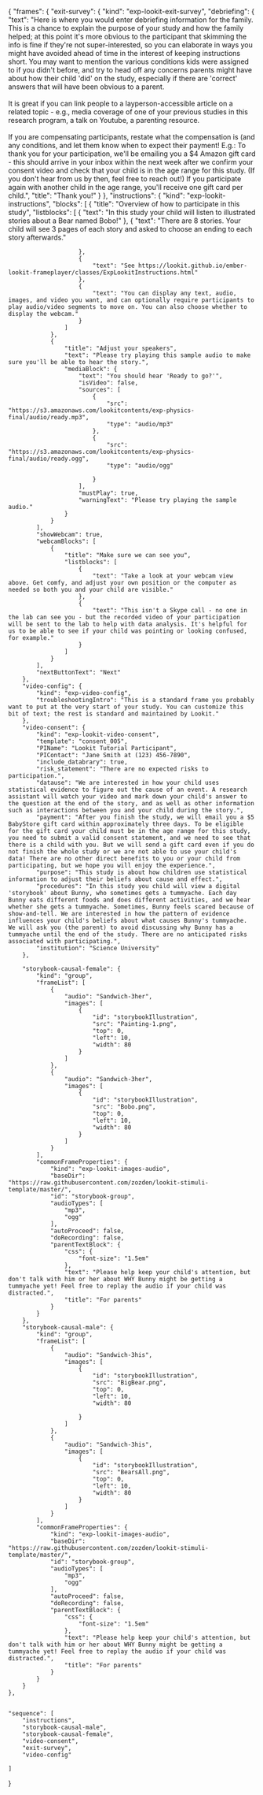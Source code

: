 {
    "frames": {
        "exit-survey": {
            "kind": "exp-lookit-exit-survey",
            "debriefing": {
                "text": "Here is where you would enter debriefing information for the family. This is a chance to explain the purpose of your study and how the family helped; at this point it's more obvious to the participant that skimming the info is fine if they're not super-interested, so you can elaborate in ways you might have avoided ahead of time in the interest of keeping instructions short. You may want to mention the various conditions kids were assigned to if you didn't before, and try to head off any concerns parents might have about how their child 'did' on the study, especially if there are 'correct' answers that will have been obvious to a parent. <br><br> It is great if you can link people to a layperson-accessible article on a related topic - e.g., media coverage of one of your previous studies in this research program, a talk on Youtube, a parenting resource. <br><br> If you are compensating participants, restate what the compensation is (and any conditions, and let them know when to expect their payment! E.g.: To thank you for your participation, we'll be emailing you a $4 Amazon gift card - this should arrive in your inbox within the next week after we confirm your consent video and check that your child is in the age range for this study. (If you don't hear from us by then, feel free to reach out!) If you participate again with another child in the age range, you'll receive one gift card per child.",
                "title": "Thank you!"
            }
        },
        "instructions": {
            "kind": "exp-lookit-instructions",
            "blocks": [
                {
                    "title": "Overview of how to participate in this study",
                    "listblocks": [
                        {
                            "text": "In this study your child will listen to illustrated stories about a Bear named Bobo!"
                        },
                        {   "text": "There are 8 stories. Your child will see 3 pages of each story and asked to choose an ending to each story afterwards."

                        },
                        {
                            "text": "See https://lookit.github.io/ember-lookit-frameplayer/classes/ExpLookitInstructions.html"
                        },
                        {
                            "text": "You can display any text, audio, images, and video you want, and can optionally require participants to play audio/video segments to move on. You can also choose whether to display the webcam."
                        }
                    ]
                },
                {
                    "title": "Adjust your speakers",
                    "text": "Please try playing this sample audio to make sure you'll be able to hear the story.",
                    "mediaBlock": {
                        "text": "You should hear 'Ready to go?'",
                        "isVideo": false,
                        "sources": [
                            {
                                "src": "https://s3.amazonaws.com/lookitcontents/exp-physics-final/audio/ready.mp3",
                                "type": "audio/mp3"
                            },
                            {
                                "src": "https://s3.amazonaws.com/lookitcontents/exp-physics-final/audio/ready.ogg",
                                "type": "audio/ogg"

                            }
                        ],
                        "mustPlay": true,
                        "warningText": "Please try playing the sample audio."
                    }
                }
            ],
            "showWebcam": true,
            "webcamBlocks": [
                {
                    "title": "Make sure we can see you",
                    "listblocks": [
                        {
                            "text": "Take a look at your webcam view above. Get comfy, and adjust your own position or the computer as needed so both you and your child are visible."
                        },
                        {
                            "text": "This isn't a Skype call - no one in the lab can see you - but the recorded video of your participation will be sent to the lab to help with data analysis. It's helpful for us to be able to see if your child was pointing or looking confused, for example."
                        }
                    ]
                }
            ],
            "nextButtonText": "Next"
        },
        "video-config": {
            "kind": "exp-video-config",
            "troubleshootingIntro": "This is a standard frame you probably want to put at the very start of your study. You can customize this bit of text; the rest is standard and maintained by Lookit."
        },
        "video-consent": {
            "kind": "exp-lookit-video-consent",
            "template": "consent_005",
            "PIName": "Lookit Tutorial Participant",
            "PIContact": "Jane Smith at (123) 456-7890",
            "include_databrary": true,
            "risk_statement": "There are no expected risks to participation.",
            "datause": "We are interested in how your child uses statistical evidence to figure out the cause of an event. A research assistant will watch your video and mark down your child's answer to the question at the end of the story, and as well as other information such as interactions between you and your child during the story.",
            "payment": "After you finish the study, we will email you a $5 BabyStore gift card within approximately three days. To be eligible for the gift card your child must be in the age range for this study, you need to submit a valid consent statement, and we need to see that there is a child with you. But we will send a gift card even if you do not finish the whole study or we are not able to use your child's data! There are no other direct benefits to you or your child from participating, but we hope you will enjoy the experience.",
            "purpose": "This study is about how children use statistical information to adjust their beliefs about cause and effect.",
            "procedures": "In this study you child will view a digital 'storybook' about Bunny, who sometimes gets a tummyache. Each day Bunny eats different foods and does different activities, and we hear whether she gets a tummyache. Sometimes, Bunny feels scared because of show-and-tell. We are interested in how the pattern of evidence influences your child's beliefs about what causes Bunny's tummyache. We will ask you (the parent) to avoid discussing why Bunny has a tummyache until the end of the study. There are no anticipated risks associated with participating.",
            "institution": "Science University"
        },
        
        "storybook-causal-female": {
            "kind": "group",
            "frameList": [
                {
                    "audio": "Sandwich-3her",
                    "images": [
                        {
                            "id": "storybookIllustration",
                            "src": "Painting-1.png",
                            "top": 0,
                            "left": 10,
                            "width": 80
                        }
                    ]
                },
                {
                    "audio": "Sandwich-3her",
                    "images": [
                        {
                            "id": "storybookIllustration",
                            "src": "Bobo.png",
                            "top": 0,
                            "left": 10,
                            "width": 80
                        }
                    ]
                }
            ],
            "commonFrameProperties": {
                "kind": "exp-lookit-images-audio",
                "baseDir": "https://raw.githubusercontent.com/zozden/lookit-stimuli-template/master/",
                "id": "storybook-group",
                "audioTypes": [
                    "mp3",
                    "ogg"
                ],
                "autoProceed": false,
                "doRecording": false,
                "parentTextBlock": {
                    "css": {
                        "font-size": "1.5em"
                    },
                    "text": "Please help keep your child's attention, but don't talk with him or her about WHY Bunny might be getting a tummyache yet! Feel free to replay the audio if your child was distracted.",
                    "title": "For parents"
                }
            }
        },
        "storybook-causal-male": {
            "kind": "group",
            "frameList": [
                {
                    "audio": "Sandwich-3his",
                    "images": [
                        {
                            "id": "storybookIllustration",
                            "src": "BigBear.png",
                            "top": 0,
                            "left": 10,
                            "width": 80

                        }
                    ]
                },
                {
                    "audio": "Sandwich-3his",
                    "images": [
                        {
                            "id": "storybookIllustration",
                            "src": "BearsAll.png",
                            "top": 0,
                            "left": 10,
                            "width": 80
                        }
                    ]
                }
            ],
            "commonFrameProperties": {
                "kind": "exp-lookit-images-audio",
                "baseDir": "https://raw.githubusercontent.com/zozden/lookit-stimuli-template/master/",
                "id": "storybook-group",
                "audioTypes": [
                    "mp3",
                    "ogg"
                ],
                "autoProceed": false,
                "doRecording": false,
                "parentTextBlock": {
                    "css": {
                        "font-size": "1.5em"
                    },
                    "text": "Please help keep your child's attention, but don't talk with him or her about WHY Bunny might be getting a tummyache yet! Feel free to replay the audio if your child was distracted.",
                    "title": "For parents"
                }
            }
        }
    },


    "sequence": [
        "instructions",
        "storybook-causal-male",
        "storybook-causal-female",
        "video-consent",
        "exit-survey",
        "video-config"

    ]
}
